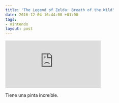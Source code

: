```yaml
---
title: 'The Legend of Zelda: Breath of the Wild'
date: 2016-12-04 16:44:00 +01:00
tags:
- nintendo
layout: post
---
```


<iframe src="https://www.youtube.com/embed/-lbn5Fs_92Y" frameborder="0" allowfullscreen></iframe>

Tiene una pinta increíble.
